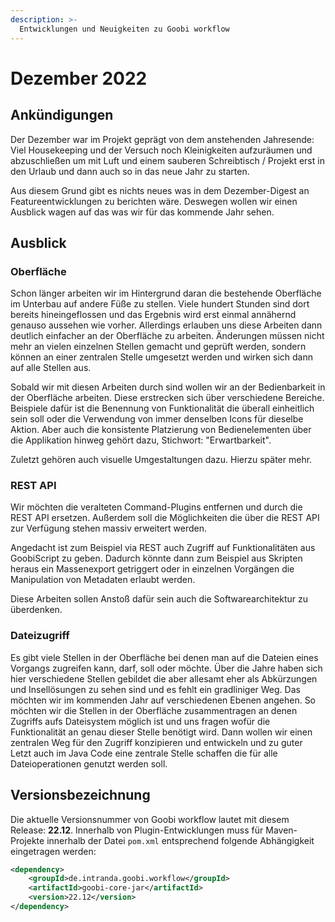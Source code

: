 ```yaml
---
description: >-
  Entwicklungen und Neuigkeiten zu Goobi workflow
---
```


# Dezember 2022

## Ankündigungen

Der Dezember war im Projekt geprägt von dem anstehenden Jahresende: Viel Housekeeping und der Versuch noch Kleinigkeiten aufzuräumen und abzuschließen um mit Luft und einem sauberen Schreibtisch / Projekt erst in den Urlaub und dann auch so in das neue Jahr zu starten.

Aus diesem Grund gibt es nichts neues was in dem Dezember-Digest an Featureentwicklungen zu berichten wäre. Deswegen wollen wir einen Ausblick wagen auf das was wir für das kommende Jahr sehen.

## Ausblick

### Oberfläche

Schon länger arbeiten wir im Hintergrund daran die bestehende Oberfläche im Unterbau auf andere Füße zu stellen. Viele hundert Stunden sind dort bereits hineingeflossen und das Ergebnis wird erst einmal annähernd genauso aussehen wie vorher. Allerdings erlauben uns diese Arbeiten dann deutlich einfacher an der Oberfläche zu arbeiten. Änderungen müssen nicht mehr an vielen einzelnen Stellen gemacht und geprüft werden, sondern können an einer zentralen Stelle umgesetzt werden und wirken sich dann auf alle Stellen aus.

Sobald wir mit diesen Arbeiten durch sind wollen wir an der Bedienbarkeit in der Oberfläche arbeiten. Diese erstrecken sich über verschiedene Bereiche. Beispiele dafür ist die Benennung von Funktionalität die überall einheitlich sein soll oder die Verwendung von immer denselben Icons für dieselbe Aktion. Aber auch die konsistente Platzierung von Bedienelementen über die Applikation hinweg gehört dazu, Stichwort: "Erwartbarkeit".

Zuletzt gehören auch visuelle Umgestaltungen dazu. Hierzu später mehr.

### REST API

Wir möchten die veralteten Command-Plugins entfernen und durch die REST API ersetzen. Außerdem soll die Möglichkeiten die über die REST API zur Verfügung stehen massiv erweitert werden.

Angedacht ist zum Beispiel via REST auch Zugriff auf Funktionalitäten aus GoobiScript zu geben. Dadurch könnte dann zum Beispiel aus Skripten heraus ein Massenexport getriggert oder in einzelnen Vorgängen die Manipulation von Metadaten erlaubt werden.

Diese Arbeiten sollen Anstoß dafür sein auch die Softwarearchitektur zu überdenken.

### Dateizugriff

Es gibt viele Stellen in der Oberfläche bei denen man auf die Dateien eines Vorgangs zugreifen kann, darf, soll oder möchte. Über die Jahre haben sich hier verschiedene Stellen gebildet die aber allesamt eher als Abkürzungen und Insellösungen zu sehen sind und es fehlt ein gradliniger Weg. Das möchten wir im kommenden Jahr auf verschiedenen Ebenen angehen. So möchten wir die Stellen in der Oberfläche zusammentragen an denen Zugriffs aufs Dateisystem möglich ist und uns fragen wofür die Funktionalität an genau dieser Stelle benötigt wird. Dann wollen wir einen zentralen Weg für den Zugriff konzipieren und entwickeln und zu guter Letzt auch im Java Code eine zentrale Stelle schaffen die für alle Dateioperationen genutzt werden soll.

## Versionsbezeichnung

Die aktuelle Versionsnummer von Goobi workflow lautet mit diesem Release: **22.12**. Innerhalb von Plugin-Entwicklungen muss für Maven-Projekte innerhalb der Datei `pom.xml` entsprechend folgende Abhängigkeit eingetragen werden:

```xml
<dependency>
    <groupId>de.intranda.goobi.workflow</groupId>
    <artifactId>goobi-core-jar</artifactId>
    <version>22.12</version>
</dependency>
```